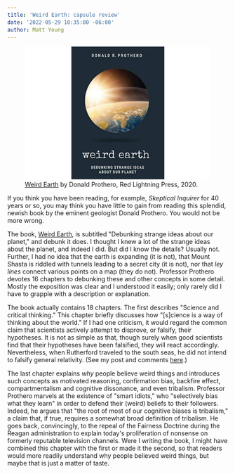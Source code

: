 ```yaml
---
title: 'Weird Earth: capsule review'
date: '2022-05-29 10:35:00 -06:00'
author: Matt Young
---
```


<figure>
<img src="/uploads/2022/Prothero_Cover.jpg" alt="Book cover"/>
<figcaption><a href="https://iupress.org/9781684351794/weird-earth/">Weird Earth</a> by Donald Prothero, Red Lightning Press, 2020.
</figcaption>
</figure>

If you think you have been reading, for example, <i>Skeptical Inquirer</i> for 40 years or so, you may think you have little to gain from reading this splendid, newish book by the eminent geologist Donald Prothero. You would not be more wrong.

The book, <a href="https://iupress.org/9781684351794/weird-earth/">Weird Earth</a>, is subtitled "Debunking strange ideas about our planet," and debunk it does. I thought I knew a lot of the strange ideas about the planet, and indeed I did. But did I know the details? Usually not. Further, I had no idea that the earth is expanding (it is not), that Mount Shasta is riddled with tunnels leading to a secret city (it is not), nor that <i>ley lines</i> connect various points on a map (they do not).
Professor Prothero devotes 16 chapters to debunking these and other concepts in some detail. Mostly the exposition was clear and I understood it easily; only rarely did I have to grapple with a description or explanation.

The book actually contains 18 chapters. The first describes "Science and critical thinking." This chapter briefly discusses how "[s]cience is a way of thinking about the world." If I had one criticism, it would regard the common claim that scientists actively attempt to disprove, or falsify, their hypotheses. It is not as simple as that, though surely when good scientists find that their hypotheses have been falsified, they will react accordingly. Nevertheless, when Rutherford traveled to the south seas, he did not intend to falsify general relativity. (See my post and comments <a href="https://pandasthumb.org/archives/2022/04/scientific-attitude.html">here</a>.)

The last chapter explains <i>why</i> people believe weird things and introduces such concepts as motivated reasoning, confirmation bias, backfire effect, compartmentalism and cognitive dissonance, and even tribalism. Professor Prothero marvels at the existence of "smart idiots," who "selectively bias what they learn" in order to defend their (weird) beliefs to their followers. Indeed, he argues that "the root of most of our cognitive biases is tribalism," a claim that, if true, requires a somewhat broad definition of tribalism. He goes back, convincingly, to the repeal of the Fairness Doctrine during the Reagan administration to explain today's proliferation of nonsense on formerly reputable television channels. Were I writing the book, I might have combined this chapter with the first or made it the second, so that readers would more readily understand why people believed weird things, but maybe that is just a matter of taste.
